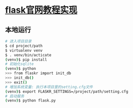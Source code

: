 # [flask官网教程实现](http://docs.jinkan.org/docs/flask/tutorial/index.html)

## 本地运行
```bash
# 进入项目目录
$ cd project/path
$ virtualenv venv
$ . venv/bin/acticate
(venv)$ pip install
# 初始化sqlite
(venv)$ python
>>> from flaskr import init_db
>>> init_db()
>>> exit()
# 增加系统变量: 执行本项目里的setting.cfg文件
(venv)$ export FLASKR_SETTINGS=/project/path/setting.cfg
# 启动服务
(venv)$ python flask.py
```


